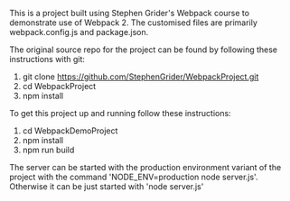 This is a project built using Stephen Grider's Webpack course to demonstrate use of Webpack 2. The customised files are primarily webpack.config.js and package.json.

The original source repo for the project can be found by following these instructions with git:

1) git clone https://github.com/StephenGrider/WebpackProject.git
2) cd WebpackProject
3) npm install

To get this project up and running follow these instructions:

1) cd WebpackDemoProject
2) npm install
3) npm run build

The server can be started with the production environment variant of the project with the command 'NODE_ENV=production node server.js'. Otherwise it can be just started with 'node server.js'